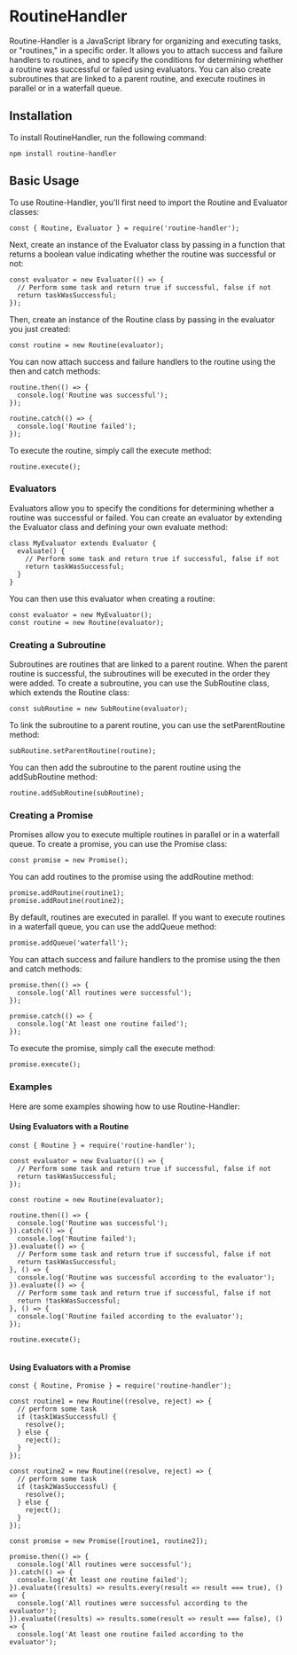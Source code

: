 # RoutineHandler
Routine-Handler is a JavaScript library for organizing and executing tasks, or "routines," in a specific order. It allows you to attach success and failure handlers to routines, and to specify the conditions for determining whether a routine was successful or failed using evaluators. You can also create subroutines that are linked to a parent routine, and execute routines in parallel or in a waterfall queue.

## Installation
To install RoutineHandler, run the following command:

```
npm install routine-handler
```

## Basic Usage
To use Routine-Handler, you'll first need to import the Routine and Evaluator classes:

```
const { Routine, Evaluator } = require('routine-handler');
```

Next, create an instance of the Evaluator class by passing in a function that returns a boolean value indicating whether the routine was successful or not:

```
const evaluator = new Evaluator(() => {
  // Perform some task and return true if successful, false if not
  return taskWasSuccessful;
});
```

Then, create an instance of the Routine class by passing in the evaluator you just created:

```
const routine = new Routine(evaluator);

```

You can now attach success and failure handlers to the routine using the then and catch methods:

```
routine.then(() => {
  console.log('Routine was successful');
});

routine.catch(() => {
  console.log('Routine failed');
});

```

To execute the routine, simply call the execute method:

```
routine.execute();

```
### Evaluators
Evaluators allow you to specify the conditions for determining whether a routine was successful or failed. You can create an evaluator by extending the Evaluator class and defining your own evaluate method:

```
class MyEvaluator extends Evaluator {
  evaluate() {
    // Perform some task and return true if successful, false if not
    return taskWasSuccessful;
  }
}

```

You can then use this evaluator when creating a routine:

```
const evaluator = new MyEvaluator();
const routine = new Routine(evaluator);

```

### Creating a Subroutine
Subroutines are routines that are linked to a parent routine. When the parent routine is successful, the subroutines will be executed in the order they were added. To create a subroutine, you can use the SubRoutine class, which extends the Routine class:

```
const subRoutine = new SubRoutine(evaluator);

```

To link the subroutine to a parent routine, you can use the setParentRoutine method:

```
subRoutine.setParentRoutine(routine);

```

You can then add the subroutine to the parent routine using the addSubRoutine method:

```
routine.addSubRoutine(subRoutine);

```

### Creating a Promise
Promises allow you to execute multiple routines in parallel or in a waterfall queue. To create a promise, you can use the Promise class:

```
const promise = new Promise();

```

You can add routines to the promise using the addRoutine method:

```
promise.addRoutine(routine1);
promise.addRoutine(routine2);

```

By default, routines are executed in parallel. If you want to execute routines in a waterfall queue, you can use the addQueue method:

```
promise.addQueue('waterfall');
```

You can attach success and failure handlers to the promise using the then and catch methods:

```
promise.then(() => {
  console.log('All routines were successful');
});

promise.catch(() => {
  console.log('At least one routine failed');
});

```

To execute the promise, simply call the execute method:

```
promise.execute();

```

### Examples
Here are some examples showing how to use Routine-Handler:

#### Using Evaluators with a Routine

```
const { Routine } = require('routine-handler');

const evaluator = new Evaluator(() => {
  // Perform some task and return true if successful, false if not
  return taskWasSuccessful;
});

const routine = new Routine(evaluator);

routine.then(() => {
  console.log('Routine was successful');
}).catch(() => {
  console.log('Routine failed');
}).evaluate(() => {
  // Perform some task and return true if successful, false if not
  return taskWasSuccessful;
}, () => {
  console.log('Routine was successful according to the evaluator');
}).evaluate(() => {
  // Perform some task and return true if successful, false if not
  return !taskWasSuccessful;
}, () => {
  console.log('Routine failed according to the evaluator');
});

routine.execute();


```

#### Using Evaluators with a Promise

```
const { Routine, Promise } = require('routine-handler');

const routine1 = new Routine((resolve, reject) => {
  // perform some task
  if (task1WasSuccessful) {
    resolve();
  } else {
    reject();
  }
});

const routine2 = new Routine((resolve, reject) => {
  // perform some task
  if (task2WasSuccessful) {
    resolve();
  } else {
    reject();
  }
});

const promise = new Promise([routine1, routine2]);

promise.then(() => {
  console.log('All routines were successful');
}).catch(() => {
  console.log('At least one routine failed');
}).evaluate((results) => results.every(result => result === true), () => {
  console.log('All routines were successful according to the evaluator');
}).evaluate((results) => results.some(result => result === false), () => {
  console.log('At least one routine failed according to the evaluator');

```
